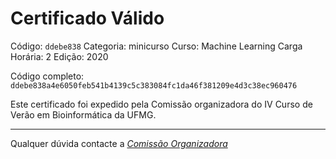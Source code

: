 # Certificado Válido

Código: `ddebe838`
Categoria: minicurso
Curso: Machine Learning
Carga Horária: 2
Edição: 2020


Código completo: `ddebe838a4e6050feb541b4139c5c383084fc1da46f381209e4d3c38ec960476`


Este certificado foi expedido pela Comissão organizadora do IV Curso de Verão em Bioinformática da UFMG.

----

Qualquer dúvida contacte a [_Comissão Organizadora_](<mailto:cursobioinfoufmg@gmail.com$subject=[Certificados]>)

